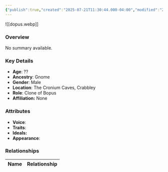 ```yaml
---
{"publish":true,"created":"2025-07-21T11:30:44.000-04:00","modified":"2025-07-25T11:36:37.000-04:00","cssclasses":""}
---
```



![[dopus.webp]]

### Overview
No summary available.

### Key Details
- **Age**: ??
- **Ancestry**: Gnome
- **Gender**: Male
- **Location**: The Cronium Caves, Crabbley
- **Role**: Clone of Bopus
- **Affiliation:** None

### Attributes
- **Voice**: 
- **Traits**: 
- **Ideals:** 
- **Appearance**:

### Relationships

| Name  | Relationship |
| ----- | ------------ |
